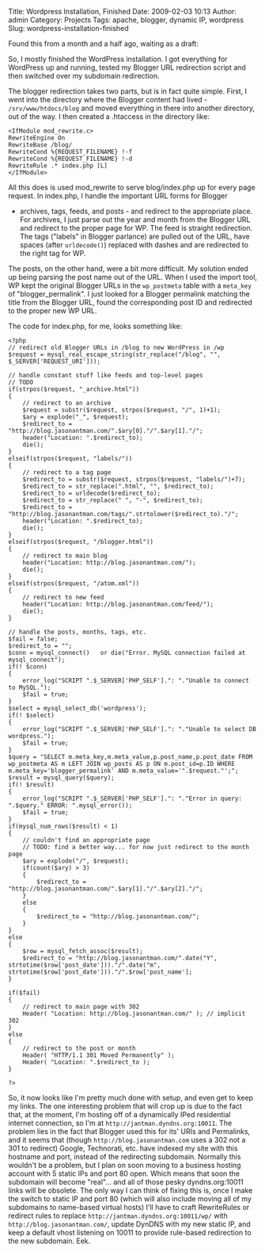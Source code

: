 Title: Wordpress Installation, Finished
Date: 2009-02-03 10:13
Author: admin
Category: Projects
Tags: apache, blogger, dynamic IP, wordpress
Slug: wordpress-installation-finished

Found this from a month and a half ago, waiting as a draft:

So, I mostly finished the WordPress installation. I got everything for
WordPress up and running, tested my Blogger URL redirection script and
then switched over my subdomain redirection.

The blogger redirection takes two parts, but is in fact quite simple.
First, I went into the directory where the Blogger content had lived -
`/srv/www/htdocs/blog` and moved everything in there into another
directory, out of the way. I then created a .htaccess in the directory
like:

~~~~{.apacheconf}
<IfModule mod_rewrite.c>
RewriteEngine On
RewriteBase /blog/
RewriteCond %{REQUEST_FILENAME} !-f
RewriteCond %{REQUEST_FILENAME} !-d
RewriteRule .* index.php [L]
</IfModule>
~~~~

All this does is used mod\_rewrite to serve blog/index.php up for every
page request. In index.php, I handle the important URL forms for Blogger
- archives, tags, feeds, and posts - and redirect to the appropriate
place. For archives, I just parse out the year and month from the
Blogger URL and redirect to the proper page for WP. The feed is straight
redirection. The tags ("labels" in Blogger parlance) are pulled out of
the URL, have spaces (after `urldecode()`) replaced with dashes and are
redirected to the right tag for WP.

The posts, on the other hand, were a bit more difficult. My solution
ended up being parsing the post name out of the URL. When I used the
import tool, WP kept the original Blogger URLs in the `wp_postmeta`
table with a `meta_key` of "blogger\_permalink". I just looked for a
Blogger permalink matching the title from the Blogger URL, found the
corresponding post ID and redirected to the proper new WP URL.

The code for index.php, for me, looks something like:

~~~~{.php}
<?php
// redirect old Blogger URLs in /blog to new WordPress in /wp
$request = mysql_real_escape_string(str_replace("/blog", "", $_SERVER['REQUEST_URI']));

// handle constant stuff like feeds and top-level pages
// TODO
if(strpos($request, "_archive.html"))
{
    // redirect to an archive
    $request = substr($request, strpos($request, "/", 1)+1);
    $ary = explode("_", $request);
    $redirect_to = "http://blog.jasonantman.com/".$ary[0]."/".$ary[1]."/";
    header("Location: ".$redirect_to);
    die();
}
elseif(strpos($request, "labels/"))
{
    // redirect to a tag page
    $redirect_to = substr($request, strpos($request, "labels/")+7);
    $redirect_to = str_replace(".html", "", $redirect_to);
    $redirect_to = urldecode($redirect_to);
    $redirect_to = str_replace(" ", "-", $redirect_to);
    $redirect_to = "http://blog.jasonantman.com/tags/".strtolower($redirect_to)."/";
    header("Location: ".$redirect_to);
    die();
}
elseif(strpos($request, "/blogger.html"))
{
    // redirect to main blog
    header("Location: http://blog.jasonantman.com/");
    die();
}
elseif(strpos($request, "/atom.xml"))
{
    // redirect to new feed
    header("Location: http://blog.jasonantman.com/feed/");
    die();
}

// handle the posts, months, tags, etc.
$fail = false;
$redirect_to = "";
$conn = mysql_connect()   or die("Error. MySQL connection failed at mysql_connect");
if(! $conn)
{
    error_log("SCRIPT ".$_SERVER['PHP_SELF'].": "."Unable to connect to MySQL.");
    $fail = true;
}
$select = mysql_select_db('wordpress');
if(! $select)
{
    error_log("SCRIPT ".$_SERVER['PHP_SELF'].": "."Unable to select DB wordpress.");
    $fail = true;
}
$query = "SELECT m.meta_key,m.meta_value,p.post_name,p.post_date FROM wp_postmeta AS m LEFT JOIN wp_posts AS p ON m.post_id=p.ID WHERE m.meta_key='blogger_permalink' AND m.meta_value='".$request."';";
$result = mysql_query($query);
if(! $result)
{
    error_log("SCRIPT ".$_SERVER['PHP_SELF'].": "."Error in query: ".$query." ERROR: ".mysql_error());
    $fail = true;
}
if(mysql_num_rows($result) < 1)
{
    // couldn't find an appropriate page
    // TODO: find a better way... for now just redirect to the month page
    $ary = explode("/", $request);
    if(count($ary) > 3)
    {
        $redirect_to = "http://blog.jasonantman.com/".$ary[1]."/".$ary[2]."/";
    }
    else
    {
        $redirect_to = "http://blog.jasonantman.com/";
    }
}
else
{
    $row = mysql_fetch_assoc($result);
    $redirect_to = "http://blog.jasonantman.com/".date("Y", strtotime($row['post_date']))."/".date("m", strtotime($row['post_date']))."/".$row['post_name'];
}

if($fail)
{
    // redirect to main page with 302
    Header( "Location: http://blog.jasonantman.com/" ); // implicit 302
}
else
{
    // redirect to the post or month
    Header( "HTTP/1.1 301 Moved Permanently" );
    Header( "Location: ".$redirect_to );
}

?>
~~~~

So, it now looks like I'm pretty much done with setup, and even get to
keep my links. The one interesting problem that will crop up is due to
the fact that, at the moment, I'm hosting off of a dynamically IPed
residential internet connection, so I'm at
`http://jantman.dyndns.org:10011`. The problem lies in the fact that
Blogger used this for its' URIs and Permalinks, and it seems that
(though `http://blog.jasonantman.com` uses a 302 not a 301 to redirect)
Google, Technorati, etc. have indexed my site with this hostname and
port, instead of the redirecting subdomain. Normally this wouldn't be a
problem, but I plan on soon moving to a business hosting account with 5
static IPs and port 80 open. Which means that soon the subdomain will
become "real"... and all of those pesky dyndns.org:10011 links will be
obsolete. The only way I can think of fixing this is, once I make the
switch to static IP and port 80 (which will also include moving all of
my subdomains to name-based virtual hosts) I'll have to craft
RewriteRules or redirect rules to replace
`http://jantman.dyndns.org:10011/wp/` with
`http://blog.jasonantman.com/`, update DynDNS with my new static IP, and
keep a default vhost listening on 10011 to provide rule-based
redirection to the new subdomain. Eek.
